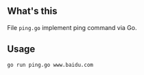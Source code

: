 ## What's this
File `ping.go` implement ping command via Go.

## Usage
```bash
go run ping.go www.baidu.com
```

